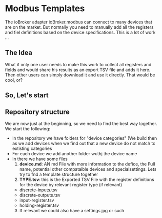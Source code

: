 # Modbus Templates

The ioBroker adapter ioBroker.modbus can connect to many devices that are on the market. But normally you need to manually add all the registers and fiel definitions based on the device specifications. This is a lot of work ...

## The Idea
What if only one user needs to make this work to collect all registers and fields and would share his results as an export TSV file and adds it here. Then other users can simply download it and use it directly. That would be cool, or?

## So, Let's start


## Repository structure

We are now just at the beginning, so we need to find the best way together.
We start the following:
* In the repository we have folders for "device categories" (We build then as we add devices when we find out that a new device do not match to extisting categories
* For each device we add another folder wuthj the device name
* In there we have some files
  1. **device.md**: AN md File with more information to the defice, the Full name, potential other compataible devices and specialsettings. Lets try to fnd a template structure together
  2. **TYPE.tsv**: this is the Exported TSV File with the register definitions for the device by relevant register type (if relevant)
    * discrete-inputs.tsv
    * discrete-outputs.tsv
    * input-register.tsv
    * holding-register.tsv
  3. If relevant we could also have a settings.jpg or such
